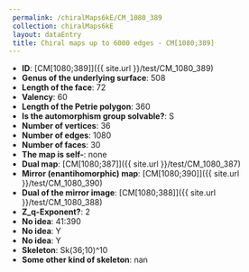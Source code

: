 ```yaml
--- 
 permalink: /chiralMaps6kE/CM_1080_389 
 collection: chiralMaps6kE
 layout: dataEntry
 title: Chiral maps up to 6000 edges - CM[1080;389]
---
```


- **ID**: [CM[1080;389]]({{ site.url }}/test/CM_1080_389)
- **Genus of the underlying surface**: 508
- **Length of the face**: 72
- **Valency**: 60
- **Length of the Petrie polygon**: 360
- **Is the automorphism group solvable?**: S
- **Number of vertices**: 36
- **Number of edges**: 1080
- **Number of faces**: 30
- **The map is self-**: none
- **Dual map**: [CM[1080;387]]({{ site.url }}/test/CM_1080_387)
- **Mirror (enantihomorphic) map**: [CM[1080;390]]({{ site.url }}/test/CM_1080_390)
- **Dual of the mirror image**: [CM[1080;388]]({{ site.url }}/test/CM_1080_388)
- **Z_q-Exponent?**: 2
- **No idea**:  41:390
- **No idea**: Y
- **No idea**: Y
- **Skeleton**: Sk(36;10)^10
- **Some other kind of skeleton**: nan

